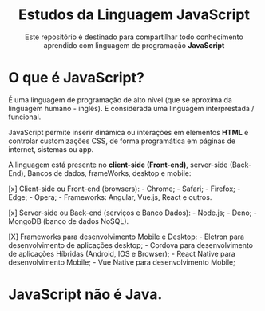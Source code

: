 <h1 align="center">Estudos da Linguagem JavaScript</h1>
<p align="center">Este repositório é destinado para compartilhar todo conhecimento aprendido com linguagem de programação <b>JavaScript</b></p>

# O que é JavaScript?
<p>
    É uma linguagem de programação de alto nível (que se aproxima da linguagem humano - inglês). E considerada uma linguagem interprestada / funcional.
</p>
<p>
    JavaScript permite inserir dinâmica ou interações em elementos <b>HTML</b> e controlar customizações CSS, de forma programática em páginas de internet, sistemas ou app.
</p>
<p>
    A linguagem está presente no <b>client-side (Front-end)</b>, server-side (Back-End), Bancos de dados, frameWorks, desktop e mobile:
</p>

[x] Client-side ou Front-end (browsers):
    - Chrome;
    - Safari;
    - Firefox;
    - Edge;
    - Opera;
    - Frameworks: Angular, Vue.js, React e outros.

[x] Server-side ou Back-end (serviços e Banco Dados):
    - Node.js;
    - Deno;
    - MongoDB (banco de dados NoSQL).

[X] Frameworks para desenvolvimento Mobile e Desktop:
    - Eletron para desenvolvimento de aplicações desktop;
    - Cordova para desenvolvimento de aplicações Híbridas (Android, IOS e Browser);
    - React Native para desenvolvimento Mobile;
    - Vue Native para desenvolvimento Mobile;

# JavaScript não é Java.
